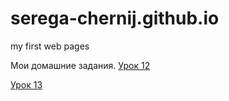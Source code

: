 # serega-chernij.github.io
 my first web pages

 Мои домашние задания.
 [Урок 12](http://seregachernij.github.io/Lesson-12/)

 [Урок 13](http://seregachernij.github.io/Lesson-13/)
